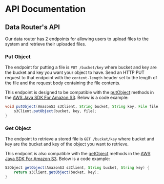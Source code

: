 # API Documentation

## Data Router's API

Our data router has 2 endpoints for allowing users to upload files to the system and retrieve their uploaded files.

### Put Object

The endpoint for putting a file is `PUT /bucket/key` where bucket and key are the bucket and key you want your object to have. Send an HTTP PUT request to that endpoint with the `content-length` header set to the length of the file and the request body containing the file contents.

This endpoint is designed to be compatible with the [putObject](https://docs.aws.amazon.com/AWSJavaSDK/latest/javadoc/com/amazonaws/services/s3/AmazonS3.html#putObject-java.lang.String-java.lang.String-java.io.File-) methods in the [AWS Java SDK For Amazon S3](https://mvnrepository.com/artifact/com.amazonaws/aws-java-sdk-s3). Below is a code example: 

```java
void putObject(AmazonS3 s3Client, String bucket, String key, File file) {
    s3Client.putObject(bucket, key, file);
}
```

### Get Object

The endpoint to retrieve a stored file is `GET /bucket/key` where bucket and key are the bucket and key of the object you want to retrieve.

This endpoint is also compatible with the [getObject](https://docs.aws.amazon.com/AWSJavaSDK/latest/javadoc/com/amazonaws/services/s3/AmazonS3.html#getObject-java.lang.String-java.lang.String-) methods in the [AWS Java SDK For Amazon S3](https://mvnrepository.com/artifact/com.amazonaws/aws-java-sdk-s3). Below is a code example:

```java
S3Object getObject(AmazonS3 s3Client, String bucket, String key) {
    return s3Client.getObject(bucket, key);
}
```
